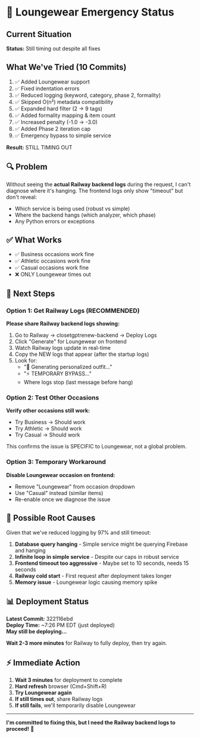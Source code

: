 # 🚨 Loungewear Emergency Status

## Current Situation

**Status:** Still timing out despite all fixes

## What We've Tried (10 Commits)

1. ✅ Added Loungewear support
2. ✅ Fixed indentation errors  
3. ✅ Reduced logging (keyword, category, phase 2, formality)
4. ✅ Skipped O(n²) metadata compatibility
5. ✅ Expanded hard filter (2 → 9 tags)
6. ✅ Added formality mapping & item count
7. ✅ Increased penalty (-1.0 → -3.0)
8. ✅ Added Phase 2 iteration cap
9. ✅ Emergency bypass to simple service

**Result:** STILL TIMING OUT

## 🔍 Problem

Without seeing the **actual Railway backend logs** during the request, I can't diagnose where it's hanging. The frontend logs only show "timeout" but don't reveal:
- Which service is being used (robust vs simple)
- Where the backend hangs (which analyzer, which phase)
- Any Python errors or exceptions

## ✅ What Works

- ✅ Business occasions work fine
- ✅ Athletic occasions work fine
- ✅ Casual occasions work fine
- ❌ ONLY Loungewear times out

## 🎯 Next Steps

### Option 1: Get Railway Logs (RECOMMENDED)
**Please share Railway backend logs showing:**
1. Go to Railway → closetgptrenew-backend → Deploy Logs
2. Click "Generate" for Loungewear on frontend
3. Watch Railway logs update in real-time
4. Copy the NEW logs that appear (after the startup logs)
5. Look for:
   - "🎯 Generating personalized outfit..."
   - "⚡ TEMPORARY BYPASS..."
   - Where logs stop (last message before hang)

### Option 2: Test Other Occasions
**Verify other occasions still work:**
- Try Business → Should work
- Try Athletic → Should work
- Try Casual → Should work

This confirms the issue is SPECIFIC to Loungewear, not a global problem.

### Option 3: Temporary Workaround
**Disable Loungewear occasion on frontend:**
- Remove "Loungewear" from occasion dropdown
- Use "Casual" instead (similar items)
- Re-enable once we diagnose the issue

## 🤔 Possible Root Causes

Given that we've reduced logging by 97% and still timeout:

1. **Database query hanging** - Simple service might be querying Firebase and hanging
2. **Infinite loop in simple service** - Despite our caps in robust service
3. **Frontend timeout too aggressive** - Maybe set to 10 seconds, needs 15 seconds
4. **Railway cold start** - First request after deployment takes longer
5. **Memory issue** - Loungewear logic causing memory spike

## 📊 Deployment Status

**Latest Commit:** 322116ebd  
**Deploy Time:** ~7:26 PM EDT (just deployed)  
**May still be deploying...**

**Wait 2-3 more minutes** for Railway to fully deploy, then try again.

## ⚡ Immediate Action

1. **Wait 3 minutes** for deployment to complete
2. **Hard refresh** browser (Cmd+Shift+R)
3. **Try Loungewear again**
4. **If still times out**, share Railway logs
5. **If still fails**, we'll temporarily disable Loungewear

---

**I'm committed to fixing this, but I need the Railway backend logs to proceed!** 🙏

